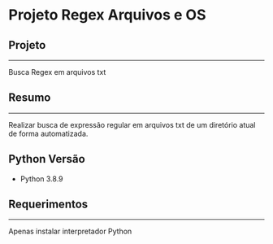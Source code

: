 # Projeto Regex Arquivos e OS

## Projeto 
***
Busca Regex em arquivos txt

## Resumo
***
Realizar busca de expressão regular em arquivos txt de um diretório atual de forma automatizada.

## Python Versão
- Python 3.8.9

## Requerimentos
***
Apenas instalar interpretador Python